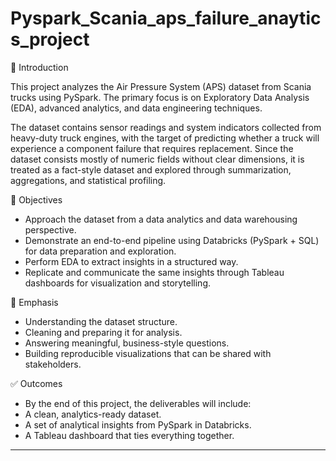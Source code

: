 # Pyspark_Scania_aps_failure_anaytics_project

📌 Introduction

This project analyzes the Air Pressure System (APS) dataset from Scania trucks using PySpark.
The primary focus is on Exploratory Data Analysis (EDA), advanced analytics, and data engineering techniques.

The dataset contains sensor readings and system indicators collected from heavy-duty truck engines, with the target of predicting whether a truck will experience a component failure that requires replacement. Since the dataset consists mostly of numeric fields without clear dimensions, it is treated as a fact-style dataset and explored through summarization, aggregations, and statistical profiling.

🎯 Objectives

- Approach the dataset from a data analytics and data warehousing perspective.
- Demonstrate an end-to-end pipeline using Databricks (PySpark + SQL) for data preparation and exploration.
- Perform EDA to extract insights in a structured way.
- Replicate and communicate the same insights through Tableau dashboards for visualization and storytelling.

🔑 Emphasis

- Understanding the dataset structure.
- Cleaning and preparing it for analysis.
- Answering meaningful, business-style questions.
- Building reproducible visualizations that can be shared with stakeholders.

✅ Outcomes

- By the end of this project, the deliverables will include:
- A clean, analytics-ready dataset.
- A set of analytical insights from PySpark in Databricks.
- A Tableau dashboard that ties everything together.

------------------------------------------------------------------------------------------------
